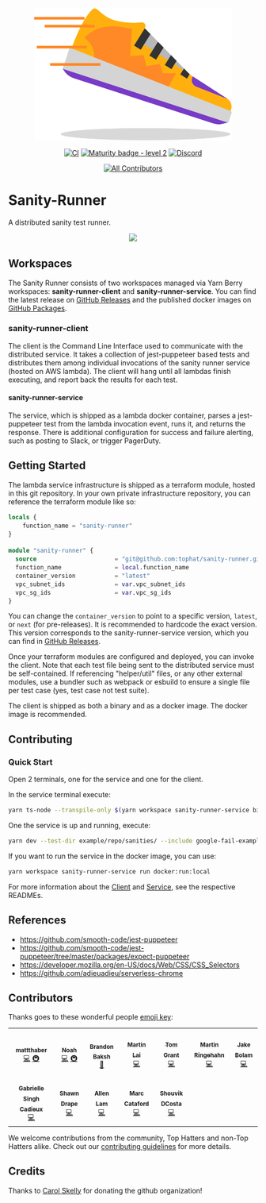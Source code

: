<div align="center"> <img src="./.github/runner.png" width="400px;"/>

[![CI](https://github.com/tophat/sanity-runner/actions/workflows/cicd.yml/badge.svg)](https://github.com/tophat/sanity-runner/actions/workflows/cicd.yml)
[![Maturity badge - level 2](https://img.shields.io/badge/Maturity-Level%202%20--%20First%20Release-yellowgreen.svg)](https://github.com/tophat/getting-started/blob/master/scorecard.md)
[![Discord](https://img.shields.io/discord/809577721751142410)](https://discord.gg/YhK3GFcZrk)

<!-- ALL-CONTRIBUTORS-BADGE:START - Do not remove or modify this section -->
[![All Contributors](https://img.shields.io/badge/all_contributors-12-orange.svg?style=flat-square)](#contributors-)
<!-- ALL-CONTRIBUTORS-BADGE:END -->

</div>

# Sanity-Runner

A distributed sanity test runner.

<div align="center"> <img src="./.github/sanity-runner-description.png"/> </div>

## Workspaces

The Sanity Runner consists of two workspaces managed via Yarn Berry workspaces: **sanity-runner-client** and **sanity-runner-service**. You can find the latest release on [GitHub Releases](https://github.com/tophat/sanity-runner/releases) and the published docker images on [GitHub Packages](https://github.com/orgs/tophat/packages?repo_name=sanity-runner).

### sanity-runner-client

The client is the Command Line Interface used to communicate with the distributed service. It takes a collection of jest-puppeteer based tests and distributes them among individual invocations of the sanity runner service (hosted on AWS lambda). The client will hang until all lambdas finish executing, and report back the results for each test.

#### sanity-runner-service

The service, which is shipped as a lambda docker container, parses a jest-puppeteer test from the lambda invocation event, runs it, and returns the response. There is additional configuration for success and failure alerting, such as posting to Slack, or trigger PagerDuty.

## Getting Started

The lambda service infrastructure is shipped as a terraform module, hosted in this git repository. In your own private infrastructure repository, you can reference the terraform module like so:

```tf
locals {
    function_name = "sanity-runner"
}

module "sanity-runner" {
  source                      = "git@github.com:tophat/sanity-runner.git//terraform?ref=sanity-runner-terraform@1.0.0"
  function_name               = local.function_name
  container_version           = "latest"
  vpc_subnet_ids              = var.vpc_subnet_ids
  vpc_sg_ids                  = var.vpc_sg_ids
}
```

You can change the `container_version` to point to a specific version, `latest`, or `next` (for pre-releases). It is recommended to hardcode the exact version. This version corresponds to the sanity-runner-service version, which you can find in [GitHub Releases](https://github.com/tophat/sanity-runner/releases).

Once your terraform modules are configured and deployed, you can invoke the client. Note that each test file being sent to the distributed service must be self-contained. If referencing "helper/util" files, or any other external modules, use a bundler such as webpack or esbuild to ensure a single file per test case (yes, test case not test suite).

The client is shipped as both a binary and as a docker image. The docker image is recommended.

## Contributing

### Quick Start

Open 2 terminals, one for the service and one for the client.

In the service terminal execute:

```sh
yarn ts-node --transpile-only $(yarn workspace sanity-runner-service bin)
```

One the service is up and running, execute:

```sh
yarn dev --test-dir example/repo/sanities/ --include google-fail-example -vv
```

If you want to run the service in the docker image, you can use:

```sh
yarn workspace sanity-runner-service run docker:run:local
```

For more information about the [Client](./client/README.md) and [Service](./service/README.md), see the respective READMEs.

## References

- https://github.com/smooth-code/jest-puppeteer
- https://github.com/smooth-code/jest-puppeteer/tree/master/packages/expect-puppeteer
- https://developer.mozilla.org/en-US/docs/Web/CSS/CSS_Selectors
- https://github.com/adieuadieu/serverless-chrome

## Contributors

Thanks goes to these wonderful people [emoji key](https://github.com/kentcdodds/all-contributors#emoji-key):

<!-- ALL-CONTRIBUTORS-LIST:START - Do not remove or modify this section -->
<!-- prettier-ignore-start -->
<!-- markdownlint-disable -->
<table>
  <tr>
    <td align="center"><a href="https://github.com/mattthaber"><img src="https://avatars.githubusercontent.com/u/42545233?v=4?s=100" width="100px;" alt=""/><br /><sub><b>mattthaber</b></sub></a><br /><a href="https://github.com/tophat/sanity-runner/commits?author=mattthaber" title="Code">💻</a> <a href="#infra-mattthaber" title="Infrastructure (Hosting, Build-Tools, etc)">🚇</a></td>
    <td align="center"><a href="https://noahnu.com/"><img src="https://avatars.githubusercontent.com/u/1297096?v=4?s=100" width="100px;" alt=""/><br /><sub><b>Noah</b></sub></a><br /><a href="https://github.com/tophat/sanity-runner/commits?author=noahnu" title="Code">💻</a> <a href="#infra-noahnu" title="Infrastructure (Hosting, Build-Tools, etc)">🚇</a></td>
    <td align="center"><a href="https://www.linkedin.com/in/brandonbaksh/"><img src="https://avatars.githubusercontent.com/u/39271619?v=4?s=100" width="100px;" alt=""/><br /><sub><b>Brandon Baksh</b></sub></a><br /><a href="https://github.com/tophat/sanity-runner/commits?author=brandonbaksh" title="Documentation">📖</a></td>
    <td align="center"><a href="https://github.com/eastenluis"><img src="https://avatars.githubusercontent.com/u/2723622?v=4?s=100" width="100px;" alt=""/><br /><sub><b>Martin Lai</b></sub></a><br /><a href="https://github.com/tophat/sanity-runner/commits?author=eastenluis" title="Code">💻</a></td>
    <td align="center"><a href="http://www.linkedin.com/profile/view?id=245244184"><img src="https://avatars.githubusercontent.com/u/4661702?v=4?s=100" width="100px;" alt=""/><br /><sub><b>Tom Grant</b></sub></a><br /><a href="https://github.com/tophat/sanity-runner/commits?author=tgrant59" title="Code">💻</a></td>
    <td align="center"><a href="https://github.com/chrono"><img src="https://avatars.githubusercontent.com/u/76803?v=4?s=100" width="100px;" alt=""/><br /><sub><b>Martin Ringehahn</b></sub></a><br /><a href="https://github.com/tophat/sanity-runner/commits?author=chrono" title="Code">💻</a></td>
    <td align="center"><a href="https://jakebolam.com/"><img src="https://avatars.githubusercontent.com/u/3534236?v=4?s=100" width="100px;" alt=""/><br /><sub><b>Jake Bolam</b></sub></a><br /><a href="https://github.com/tophat/sanity-runner/commits?author=jakebolam" title="Code">💻</a></td>
  </tr>
  <tr>
    <td align="center"><a href="https://gabriellesc.github.io/"><img src="https://avatars.githubusercontent.com/u/5559014?v=4?s=100" width="100px;" alt=""/><br /><sub><b>Gabrielle Singh Cadieux</b></sub></a><br /><a href="https://github.com/tophat/sanity-runner/commits?author=gabriellesc" title="Code">💻</a></td>
    <td align="center"><a href="http://dra.pe/"><img src="https://avatars.githubusercontent.com/u/539437?v=4?s=100" width="100px;" alt=""/><br /><sub><b>Shawn Drape</b></sub></a><br /><a href="https://github.com/tophat/sanity-runner/commits?author=shawndrape" title="Code">💻</a></td>
    <td align="center"><a href="https://github.com/allen-lam"><img src="https://avatars.githubusercontent.com/u/43854211?v=4?s=100" width="100px;" alt=""/><br /><sub><b>Allen Lam</b></sub></a><br /><a href="https://github.com/tophat/sanity-runner/commits?author=allen-lam" title="Code">💻</a></td>
    <td align="center"><a href="https://www.karnov.club/"><img src="https://avatars.githubusercontent.com/u/6210361?v=4?s=100" width="100px;" alt=""/><br /><sub><b>Marc Cataford</b></sub></a><br /><a href="https://github.com/tophat/sanity-runner/commits?author=mcataford" title="Code">💻</a></td>
    <td align="center"><a href="https://opensource.tophat.com/"><img src="https://avatars.githubusercontent.com/u/6020693?v=4?s=100" width="100px;" alt=""/><br /><sub><b>Shouvik DCosta</b></sub></a><br /><a href="https://github.com/tophat/sanity-runner/commits?author=sdcosta" title="Code">💻</a></td>
  </tr>
</table>

<!-- markdownlint-restore -->
<!-- prettier-ignore-end -->

<!-- ALL-CONTRIBUTORS-LIST:END -->

We welcome contributions from the community, Top Hatters and non-Top Hatters alike. Check out our [contributing guidelines](CONTRIBUTING.md) for more details.

## Credits

Thanks to [Carol Skelly](https://github.com/iatek) for donating the github organization!
